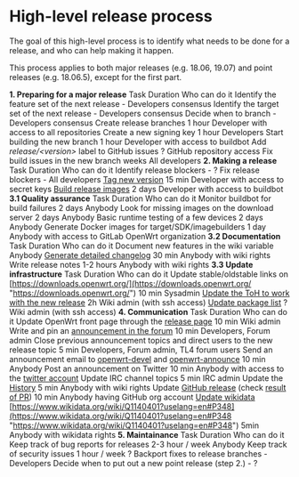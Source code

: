 # High-level release process

The goal of this high-level process is to identify what needs to be done for a release, and who can help making it happen.

This process applies to both major releases (e.g. 18.06, 19.07) and point releases (e.g. 18.06.5), except for the first part.

**1. Preparing for a major release** Task Duration Who can do it Identify the feature set of the next release - Developers consensus Identify the target set of the next release - Developers consensus Decide when to branch - Developers consensus Create release branches 1 hour Developer with access to all repositories Create a new signing key 1 hour Developers Start building the new branch 1 hour Developer with access to buildbot Add *release/&lt;version&gt;* label to GitHub issues ? GitHub repository access Fix build issues in the new branch weeks All developers **2. Making a release** Task Duration Who can do it Identify release blockers - ? Fix release blockers - All developers [Tag new version](/docs/guide-developer/releases/making-service-release#prepare_release_tag "docs:guide-developer:releases:making-service-release") 15 min Developer with access to secret keys [Build release images](/docs/guide-developer/releases/making-service-release#trigger_builds "docs:guide-developer:releases:making-service-release") 2 days Developer with access to buildbot **3.1 Quality assurance** Task Duration Who can do it Monitor buildbot for build failures 2 days Anybody Look for missing images on the download server 2 days Anybody Basic runtime testing of a few devices 2 days Anybody Generate Docker images for target/SDK/imagebuilders 1 day Anybody with access to GitLab OpenWrt organization **3.2 Documentation** Task Duration Who can do it Document new features in the wiki variable Anybody [Generate detailed changelog](/docs/guide-developer/releases/making-service-release#create_changelogs "docs:guide-developer:releases:making-service-release") 30 min Anybody with wiki rights Write release notes 1-2 hours Anybody with wiki rights **3.3 Update infrastructure** Task Duration Who can do it Update stable/oldstable links on [https://downloads.openwrt.org/](https://downloads.openwrt.org/ "https://downloads.openwrt.org/") 10 min Sysadmin [Update the ToH to work with the new release](/wiki/internal/toh_update_to_new_release "wiki:internal:toh_update_to_new_release") 2h Wiki admin (with ssh access) [Update package list](/docs/guide-developer/releases/update_package_list "docs:guide-developer:releases:update_package_list") ? Wiki admin (with ssh access) **4. Communication** Task Duration Who can do it Update OpenWrt front page through the [release page](/releases/19.07/start "releases:19.07:start") 10 min Wiki admin Write and pin an [announcement in the forum](https://forum.openwrt.org/c/announcements/14 "https://forum.openwrt.org/c/announcements/14") 10 min Developers, Forum admin Close previous announcement topics and direct users to the new release topic 5 min Developers, Forum admin, TL4 forum users Send an announcement email to [openwrt-devel](https://lists.openwrt.org/mailman/listinfo/openwrt-devel "https://lists.openwrt.org/mailman/listinfo/openwrt-devel") and [openwrt-announce](https://lists.openwrt.org/mailman/listinfo/openwrt-announce "https://lists.openwrt.org/mailman/listinfo/openwrt-announce") 10 min Anybody Post an announcement on Twitter 10 min Anybody with access to the [twitter account](https://twitter.com/openwrth "https://twitter.com/openwrth") Update IRC channel topics 5 min IRC admin Update the [History](/about/history "about:history") 5 min Anybody with wiki rights Update [GitHub release](https://github.com/openwrt/openwrt/releases "https://github.com/openwrt/openwrt/releases") (check [result of PR](https://github.com/openwrt/openwrt/pull/13733 "https://github.com/openwrt/openwrt/pull/13733")) 10 min Anybody having GitHub org account [Update wikidata](/docs/guide-developer/releases/update_wikidata "docs:guide-developer:releases:update_wikidata") [https://www.wikidata.org/wiki/Q1140401?uselang=en#P348](https://www.wikidata.org/wiki/Q1140401?uselang=en#P348 "https://www.wikidata.org/wiki/Q1140401?uselang=en#P348") 5min Anybody with wikidata rights **5. Maintainance** Task Duration Who can do it Keep track of bug reports for releases 2-3 hour / week Anybody Keep track of security issues 1 hour / week ? Backport fixes to release branches - Developers Decide when to put out a new point release (step 2.) - ?
